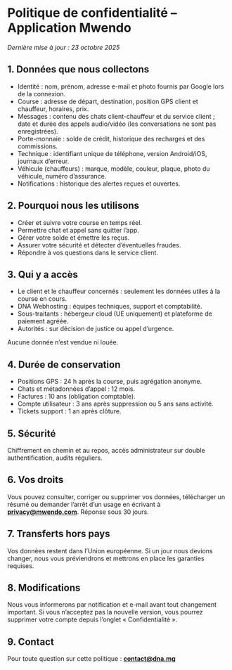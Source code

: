 # Politique de confidentialité – Application Mwendo  
*Dernière mise à jour : 23 octobre 2025*

## 1. Données que nous collectons
- Identité : nom, prénom, adresse e-mail et photo fournis par Google lors de la connexion.  
- Course : adresse de départ, destination, position GPS client et chauffeur, horaires, prix.  
- Messages : contenu des chats client-chauffeur et du service client ; date et durée des appels audio/vidéo (les conversations ne sont pas enregistrées).  
- Porte-monnaie : solde de crédit, historique des recharges et des commissions.  
- Technique : identifiant unique de téléphone, version Android/iOS, journaux d’erreur.  
- Véhicule (chauffeurs) : marque, modèle, couleur, plaque, photo du véhicule, numéro d’assurance.  
- Notifications : historique des alertes reçues et ouvertes.

## 2. Pourquoi nous les utilisons
- Créer et suivre votre course en temps réel.  
- Permettre chat et appel sans quitter l’app.  
- Gérer votre solde et émettre les reçus.  
- Assurer votre sécurité et détecter d’éventuelles fraudes.  
- Répondre à vos questions dans le service client.

## 3. Qui y a accès
- Le client et le chauffeur concernés : seulement les données utiles à la course en cours.  
- DNA Webhosting : équipes techniques, support et comptabilité.  
- Sous-traitants : hébergeur cloud (UE uniquement) et plateforme de paiement agréée.  
- Autorités : sur décision de justice ou appel d’urgence.  

Aucune donnée n’est vendue ni louée.

## 4. Durée de conservation
- Positions GPS : 24 h après la course, puis agrégation anonyme.  
- Chats et métadonnées d’appel : 12 mois.  
- Factures : 10 ans (obligation comptable).  
- Compte utilisateur : 3 ans après suppression ou 5 ans sans activité.  
- Tickets support : 1 an après clôture.

## 5. Sécurité
Chiffrement en chemin et au repos, accès administrateur sur double authentification, audits réguliers.

## 6. Vos droits
Vous pouvez consulter, corriger ou supprimer vos données, télécharger un résumé ou demander l’arrêt d’un usage en écrivant à **privacy@mwendo.com**. Réponse sous 30 jours.

## 7. Transferts hors pays
Vos données restent dans l’Union européenne. Si un jour nous devions changer, nous vous préviendrons et mettrons en place les garanties requises.

## 8. Modifications
Nous vous informerons par notification et e-mail avant tout changement important. Si vous n’acceptez pas la nouvelle version, vous pourrez supprimer votre compte depuis l’onglet « Confidentialité ».

## 9. Contact
Pour toute question sur cette politique : **contact@dna.mg**
